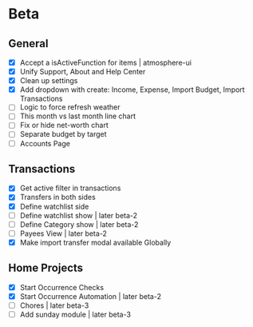 # Beta
## General
- [x] Accept a isActiveFunction for items | atmosphere-ui
- [x] Unify Support, About and Help Center
- [x] Clean up settings
- [x] Add dropdown with create: Income, Expense, Import Budget, Import Transactions
- [ ] Logic to force refresh weather
- [ ] This month vs last month line chart
- [ ] Fix or hide net-worth chart
- [ ] Separate budget by target
- [ ] Accounts Page

## Transactions
- [x] Get active filter in transactions
- [x] Transfers in both sides
- [x] Define watchlist side
- [ ] Define watchlist show | later beta-2
- [ ] Define Category show | later beta-2
- [ ] Payees View | later beta-2
- [x] Make import transfer modal available Globally

## Home Projects
- [x] Start Occurrence Checks
- [x] Start Occurrence Automation | later beta-2
- [ ] Chores | later beta-3
- [ ] Add sunday module | later beta-3

